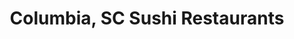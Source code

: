 ---
layout: city
title: Columbia, SC Sushi Restaurants
permalink: /south-carolina/columbia/
stateAbbr: SC
stateName: South Carolina
cityName: Columbia
---